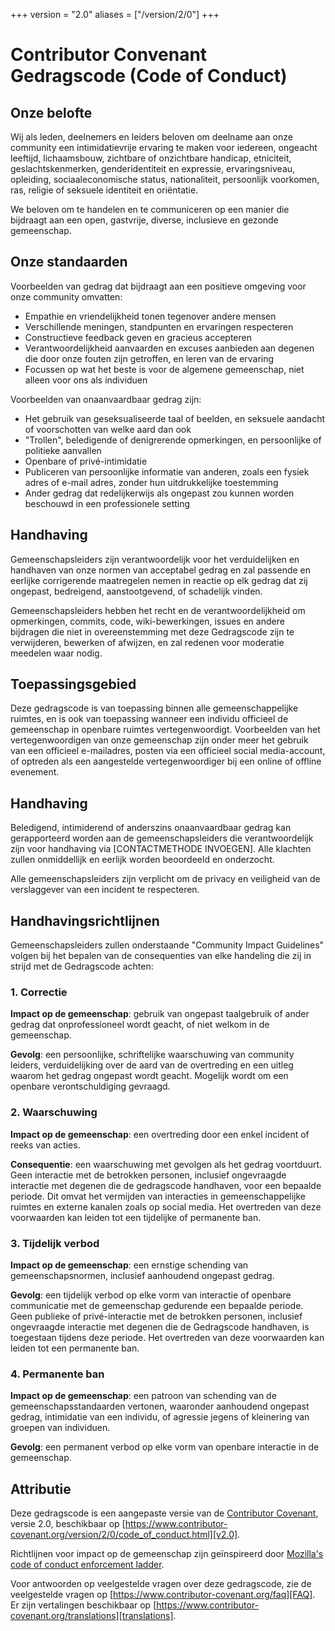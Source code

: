 +++
version = "2.0"
aliases = ["/version/2/0"]
+++

# Contributor Convenant Gedragscode (Code of Conduct)

## Onze belofte

Wij als leden, deelnemers en leiders beloven om deelname aan onze community een intimidatievrije ervaring te maken voor iedereen, ongeacht leeftijd, lichaamsbouw, zichtbare of onzichtbare handicap, etniciteit, geslachtskenmerken, genderidentiteit en expressie, ervaringsniveau, opleiding, sociaaleconomische status, nationaliteit, persoonlijk voorkomen, ras, religie of seksuele identiteit en oriëntatie.

We beloven om te handelen en te communiceren op een manier die bijdraagt aan een open, gastvrije, diverse, inclusieve en gezonde gemeenschap.

## Onze standaarden

Voorbeelden van gedrag dat bijdraagt ​​aan een positieve omgeving voor onze community omvatten:

* Empathie en vriendelijkheid tonen tegenover andere mensen
* Verschillende meningen, standpunten en ervaringen respecteren
* Constructieve feedback geven en gracieus accepteren
* Verantwoordelijkheid aanvaarden en excuses aanbieden aan degenen die door onze fouten zijn getroffen,
  en leren van de ervaring
* Focussen op wat het beste is voor de algemene gemeenschap, niet alleen voor ons als individuen

Voorbeelden van onaanvaardbaar gedrag zijn:

* Het gebruik van geseksualiseerde taal of beelden, en seksuele aandacht of voorschotten van welke aard dan ook
* "Trollen", beledigende of denigrerende opmerkingen, en persoonlijke of politieke aanvallen
* Openbare of privé-intimidatie
* Publiceren van persoonlijke informatie van anderen, zoals een fysiek adres of e-mail adres, zonder hun uitdrukkelijke toestemming
* Ander gedrag dat redelijkerwijs als ongepast zou kunnen worden beschouwd in een professionele setting

## Handhaving

Gemeenschapsleiders zijn verantwoordelijk voor het verduidelijken en handhaven van onze normen van acceptabel gedrag en zal passende en eerlijke corrigerende maatregelen nemen in reactie op elk gedrag dat zij ongepast, bedreigend, aanstootgevend, of schadelijk vinden.

Gemeenschapsleiders hebben het recht en de verantwoordelijkheid om opmerkingen, commits, code, wiki-bewerkingen, issues en andere bijdragen die niet in overeenstemming met deze Gedragscode zijn te verwijderen, bewerken of afwijzen, en zal redenen voor moderatie meedelen waar nodig.

## Toepassingsgebied

Deze gedragscode is van toepassing binnen alle gemeenschappelijke ruimtes, en is ook van toepassing wanneer een individu officieel de gemeenschap in openbare ruimtes vertegenwoordigt.
Voorbeelden van het vertegenwoordigen van onze gemeenschap zijn onder meer het gebruik van een officieel e-mailadres, posten via een officieel social media-account, of optreden als een aangestelde vertegenwoordiger bij een online of offline evenement.

## Handhaving

Beledigend, intimiderend of anderszins onaanvaardbaar gedrag kan gerapporteerd worden aan de gemeenschapsleiders die verantwoordelijk zijn voor handhaving via [CONTACTMETHODE INVOEGEN].
Alle klachten zullen onmiddellijk en eerlijk worden beoordeeld en onderzocht.

Alle gemeenschapsleiders zijn verplicht om de privacy en veiligheid van de verslaggever van een incident te respecteren.

## Handhavingsrichtlijnen

Gemeenschapsleiders zullen onderstaande "Community Impact Guidelines" volgen bij het bepalen van de consequenties van elke handeling die zij in strijd met de Gedragscode achten:

### 1. Correctie

**Impact op de gemeenschap**: gebruik van ongepast taalgebruik of ander gedrag dat onprofessioneel wordt geacht, of niet welkom in de gemeenschap.

**Gevolg**: een persoonlijke, schriftelijke waarschuwing van community leiders, verduidelijking over de aard van de overtreding en een uitleg waarom het gedrag ongepast wordt geacht. Mogelijk wordt om een ​​openbare verontschuldiging gevraagd.

### 2. Waarschuwing

**Impact op de gemeenschap**: een overtreding door een enkel incident of reeks van acties.

**Consequentie**: een waarschuwing met gevolgen als het gedrag voortduurt. Geen interactie met de betrokken personen, inclusief ongevraagde interactie met degenen die de gedragscode handhaven, voor een bepaalde periode. Dit omvat het vermijden van interacties in gemeenschappelijke ruimtes en externe kanalen zoals op social media. Het overtreden van deze voorwaarden kan leiden tot een tijdelijke of permanente ban.

### 3. Tijdelijk verbod

**Impact op de gemeenschap**: een ernstige schending van gemeenschapsnormen, inclusief aanhoudend ongepast gedrag.

**Gevolg**: een tijdelijk verbod op elke vorm van interactie of openbare
communicatie met de gemeenschap gedurende een bepaalde periode. Geen publieke of privé-interactie met de betrokken personen, inclusief ongevraagde interactie met degenen die de Gedragscode handhaven, is toegestaan ​​tijdens deze periode.
Het overtreden van deze voorwaarden kan leiden tot een permanente ban.

### 4. Permanente ban

**Impact op de gemeenschap**: een patroon van schending van de gemeenschapsstandaarden vertonen, waaronder aanhoudend ongepast gedrag, intimidatie van een individu, of agressie jegens of kleinering van groepen van individuen.

**Gevolg**: een permanent verbod op elke vorm van openbare interactie in de gemeenschap.

## Attributie

Deze gedragscode is een aangepaste versie van de [Contributor Covenant][homepage], versie 2.0, beschikbaar op [https://www.contributor-covenant.org/version/2/0/code_of_conduct.html][v2.0].

Richtlijnen voor impact op de gemeenschap zijn geïnspireerd door [Mozilla's code of conduct enforcement ladder][Mozilla CoC].

Voor antwoorden op veelgestelde vragen over deze gedragscode, zie de veelgestelde vragen op [https://www.contributor-covenant.org/faq][FAQ]. Er zijn vertalingen beschikbaar op [https://www.contributor-covenant.org/translations][translations].

[homepage]: https://www.contributor-covenant.org
[v2.0]: https://www.contributor-covenant.org/version/2/0/code_of_conduct.html
[Mozilla CoC]: https://github.com/mozilla/diversity
[FAQ]: https://www.contributor-covenant.org/faq
[translations]: https://www.contributor-covenant.org/translations

